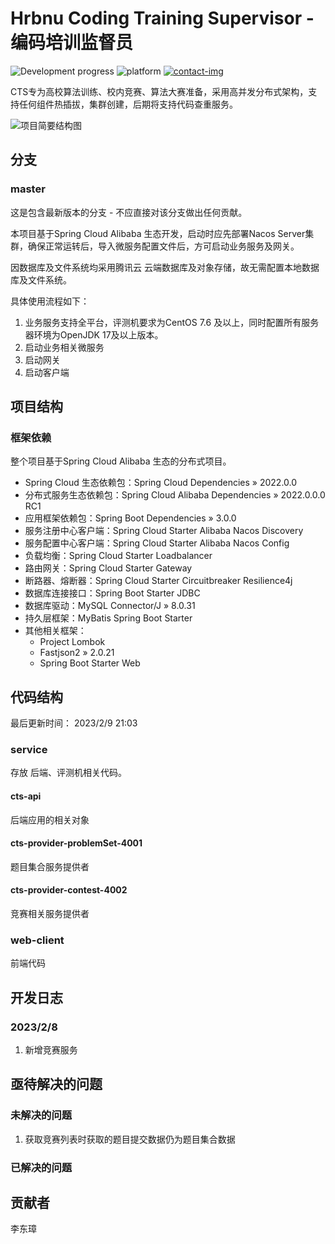 # Hrbnu Coding Training Supervisor - 编码培训监督员

![Development progress](https://img.shields.io/badge/progress-20%25-yellow)
![platform](https://img.shields.io/badge/platform-linux--64%20%7C%20osx--64%20%7C%20win--64-lightgrey)
[![contact-img]][mail-link]

[contact-img]: https://img.shields.io/badge/contact-email-brightgreen
[mail-link]: mailto://l.dzh@163.com

CTS专为高校算法训练、校内竞赛、算法大赛准备，采用高并发分布式架构，支持任何组件热插拔，集群创建，后期将支持代码查重服务。

![项目简要结构图](https://cos.aa.pdteam.cn/test/Project%20Architecture%20Diagram.png)

## 分支

### master

这是包含最新版本的分支 - 不应直接对该分支做出任何贡献。


本项目基于Spring Cloud Alibaba 生态开发，启动时应先部署Nacos Server集群，确保正常运转后，导入微服务配置文件后，方可启动业务服务及网关。

因数据库及文件系统均采用腾讯云 云端数据库及对象存储，故无需配置本地数据库及文件系统。

具体使用流程如下：

1. 业务服务支持全平台，评测机要求为CentOS 7.6 及以上，同时配置所有服务器环境为OpenJDK 17及以上版本。
2. 启动业务相关微服务
3. 启动网关
4. 启动客户端

## 项目结构

### 框架依赖

整个项目基于Spring Cloud Alibaba 生态的分布式项目。

* Spring Cloud 生态依赖包：Spring Cloud Dependencies » 2022.0.0
* 分布式服务生态依赖包：Spring Cloud Alibaba Dependencies » 2022.0.0.0 RC1
* 应用框架依赖包：Spring Boot Dependencies » 3.0.0
* 服务注册中心客户端：Spring Cloud Starter Alibaba Nacos Discovery
* 服务配置中心客户端：Spring Cloud Starter Alibaba Nacos Config
* 负载均衡：Spring Cloud Starter Loadbalancer
* 路由网关：Spring Cloud Starter Gateway
* 断路器、熔断器：Spring Cloud Starter Circuitbreaker Resilience4j
* 数据库连接接口：Spring Boot Starter JDBC
* 数据库驱动：MySQL Connector/J » 8.0.31
* 持久层框架：MyBatis Spring Boot Starter
* 其他相关框架：
    * Project Lombok
    * Fastjson2 » 2.0.21
    * Spring Boot Starter Web

## 代码结构

最后更新时间： 2023/2/9 21:03

### service

存放 后端、评测机相关代码。

#### cts-api

后端应用的相关对象

#### cts-provider-problemSet-4001

题目集合服务提供者

#### cts-provider-contest-4002

竞赛相关服务提供者

### web-client

前端代码

## 开发日志

### 2023/2/8

1. 新增竞赛服务

## 亟待解决的问题

### 未解决的问题

1. 获取竞赛列表时获取的题目提交数据仍为题目集合数据

### 已解决的问题

## 贡献者

李东璋
